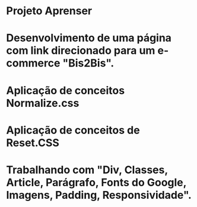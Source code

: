 # Projeto Aprenser
# Desenvolvimento de uma página com link direcionado para um e-commerce "Bis2Bis".
# Aplicação de conceitos Normalize.css
# Aplicação de conceitos de Reset.CSS
# Trabalhando com "Div, Classes, Article, Parágrafo, Fonts do Google, Imagens, Padding, Responsividade".
#
